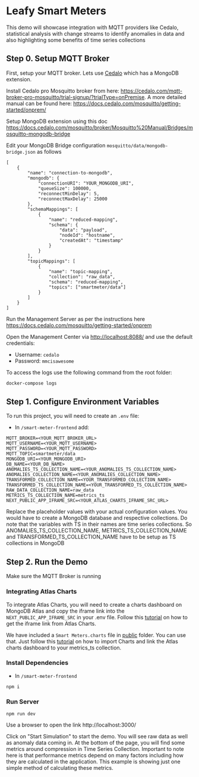 # Leafy Smart Meters

This demo will showcase integration with MQTT providers like Cedalo, statistical analysis with change streams to identify anomalies in data and also highlighting some benefits of time series collections 

## Step 0. Setup MQTT Broker

First, setup your MQTT broker. Lets use [Cedalo](https://cedalo.com/mqtt-broker-pro-mosquitto/) which has a MongoDB extension.

Install Cedalo pro Mosquitto broker from here: <https://cedalo.com/mqtt-broker-pro-mosquitto/trial-signup/?trialType=onPremise>. A more detailed manual can be found here: <https://docs.cedalo.com/mosquitto/getting-started/onprem/>

Setup MongoDB extension using this doc <https://docs.cedalo.com/mosquitto/broker/Mosquitto%20Manual/Bridges/mosquitto-mongodb-bridge> 

Edit your MongoDB Bridge configuration `mosquitto/data/mongodb-bridge.json` as follows

```
[
    {
        "name": "connection-to-mongodb",
        "mongodb": {
            "connectionURI": "YOUR_MONGODB_URI",
            "queueSize": 100000,
            "reconnectMinDelay": 5,
            "reconnectMaxDelay": 25000
        },
        "schemaMappings": [
            {
                "name": "reduced-mapping",
                "schema": {
                    "data": "payload",
                    "nodeId": "hostname",
                    "createdAt": "timestamp"
                }
            }
        ],
        "topicMappings": [
            {
                "name": "topic-mapping",
                "collection": "raw_data",
                "schema": "reduced-mapping",
                "topics": ["smartmeter/data"]
            }
        ]
    }
]
```

Run the Management Server as per the instructions here <https://docs.cedalo.com/mosquitto/getting-started/onprem> 

Open the Management Center via <http://localhost:8088/> and use the default credentials:

* Username: `cedalo`
* Password: `mmcisawesome`

To access the logs use the following command from the root folder:

```sh
docker-compose logs
```


## Step 1. Configure Environment Variables

To run this project, you will need to create an `.env` file:


- In `/smart-meter-frontend` add:

```env
MQTT_BROKER=<YOUR_MQTT_BROKER_URL>
MQTT_USERNAME=<YOUR_MQTT_USERNAME>
MQTT_PASSWORD=<YOUR_MQTT_PASSWORD>
MQTT_TOPIC=smartmeter/data
MONGODB_URI=<YOUR_MONGODB_URI>
DB_NAME=<YOUR_DB_NAME>
ANOMALIES_TS_COLLECTION_NAME=<YOUR_ANOMALIES_TS_COLLECTION_NAME>
ANOMALIES_COLLECTION_NAME=<YOUR_ANOMALIES_COLLECTION_NAME>
TRANSFORMED_COLLECTION_NAME=<YOUR_TRANSFORMED_COLLECTION_NAME>
TRANSFORMED_TS_COLLECTION_NAME=<YOUR_TRANSFORMED_TS_COLLECTION_NAME>
RAW_DATA_COLLECTION_NAME=raw_data
METRICS_TS_COLLECTION_NAME=metrics_ts
NEXT_PUBLIC_APP_IFRAME_SRC=<YOUR_ATLAS_CHARTS_IFRAME_SRC_URL>
```

Replace the placeholder values with your actual configuration values. You would have to create a MongoDB database and respective collections. Do note that the variables with TS in their names are time series collections. So ANOMALIES_TS_COLLECTION_NAME, METRICS_TS_COLLECTION_NAME and TRANSFORMED_TS_COLLECTION_NAME have to be setup as TS collections in MongoDB

## Step 2. Run the Demo

Make sure the MQTT Broker is running


### Integrating Atlas Charts
To integrate Atlas Charts, you will need to create a charts dashboard on MongoDB Atlas and copy the iframe link into the `NEXT_PUBLIC_APP_IFRAME_SRC` in your .env file. Follow this [tutorial](https://www.mongodb.com/docs/charts/embedding-charts-iframe/) on how to get the iframe link from Atlas Charts.

We have included a `Smart Meters.charts` file in [public](https://github.com/mongodb-industry-solutions/Leafy-Smart-Meters/tree/main/smart-meter-frontend/public) folder. You can use that. Just follow this [tutorial](https://www.mongodb.com/docs/charts/dashboards/dashboard-import-export) on how to import Charts and link the Atlas charts dashboard to your metrics_ts collection. 


### Install Dependencies
- In `/smart-meter-frontend`

```
npm i
```

### Run Server

```
npm run dev
```
Use a browser to open the link http://localhost:3000/

Click on "Start Simulation" to start the demo. You will see raw data as well as anomaly data coming in. At the bottom of the page, you will find some metrics around compression in Time Series Collection. Important to note here is that performance metrics depend on many factors including how they are calculated in the application. This example is showing just one simple method of calculating these metrics.



